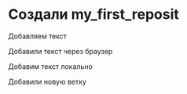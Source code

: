 ﻿# Создали my_first_reposit

Добавляем текст

Добавили текст через браузер

Добавим текст локально

Добавили новую ветку